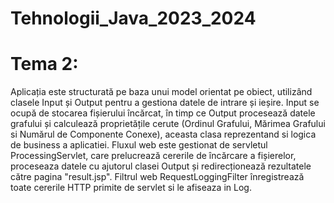# Tehnologii_Java_2023_2024

# Tema 2:
Aplicația este structurată pe baza unui model orientat pe obiect, utilizând clasele Input și Output pentru a gestiona datele de intrare și ieșire. Input se ocupă de stocarea fișierului încărcat, în timp ce Output procesează datele grafului și calculează proprietățile cerute (Ordinul Grafului, Mărimea Grafului si Numărul de Componente Conexe), aceasta clasa reprezentand si logica de business a aplicatiei. Fluxul web este gestionat de servletul ProcessingServlet, care prelucrează cererile de încărcare a fișierelor, proceseaza datele cu ajutorul clasei Output și redirecționează rezultatele către pagina "result.jsp". Filtrul web RequestLoggingFilter înregistrează toate cererile HTTP primite de servlet si le afiseaza in Log.
